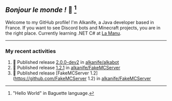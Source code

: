 ## *Bonjour le monde !* 🥖 [^1]

Welcome to my GitHub profile! I'm Alkanife, a Java developer based in France. If you want to see Discord bots and Minecraft projects, you are in the right place. Currently learning .NET C# at [La Manu](https://lamanu.fr/).

---

### My recent activities
<!--START_SECTION:activity-->
1. 🚀 Published release [2.0.0-dev2](https://github.com/2.0.0-dev2) in [alkanife/alkabot](https://github.com/alkanife/alkabot)
2. 🚀 Published release [1.2.1](https://github.com/1.2.1) in [alkanife/FakeMCServer](https://github.com/alkanife/FakeMCServer)
3. 🚀 Published release [FakeMCServer 1.2](https://github.com/FakeMCServer 1.2) in [alkanife/FakeMCServer](https://github.com/alkanife/FakeMCServer)
<!--END_SECTION:activity-->

[^1]: "Hello World" in Baguette language.

